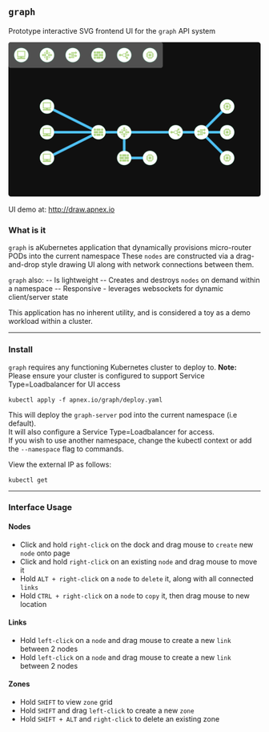 ## `graph`

Prototype interactive SVG frontend UI for the `graph` API system

![draw-ui](topology1.svg)

UI demo at: http://draw.apnex.io  

### What is it
`graph` is aKubernetes application that dynamically provisions micro-router PODs into the current namespace
These `nodes` are constructed via a drag-and-drop style drawing UI along with network connections between them.

`graph` also:
-- Is lightweight
-- Creates and destroys `nodes` on demand within a namespace
-- Responsive - leverages websockets for dynamic client/server state

This application has no inherent utility, and is considered a toy as a demo workload within a cluster.

---
### Install
`graph` requires any functioning Kubernetes cluster to deploy to.
**Note:** Please ensure your cluster is configured to support Service Type=Loadbalancer for UI access

```
kubectl apply -f apnex.io/graph/deploy.yaml
```

This will deploy the `graph-server` pod into the current namespace (i.e default).  
It will also configure a Service Type=Loadbalancer for access.  
If you wish to use another namespace, change the kubectl context or add the `--namespace` flag to commands.  

View the external IP as follows:
```
kubectl get 
```

---
### Interface Usage
#### Nodes
- Click and hold `right-click` on the dock and drag mouse to `create` new `node` onto page
- Click and hold `right-click` on an existing `node` and drag mouse to move it
- Hold `ALT + right-click` on a `node` to `delete` it, along with all connected `links`
- Hold `CTRL + right-click` on a `node` to `copy` it, then drag mouse to new location

#### Links
- Hold `left-click` on a `node` and drag mouse to create a new `link` between 2 nodes
- Hold `left-click` on a `node` and drag mouse to create a new `link` between 2 nodes

#### Zones
- Hold `SHIFT` to view `zone` grid
- Hold `SHIFT` and drag `left-click` to create a new `zone`
- Hold `SHIFT + ALT` and `right-click` to delete an existing zone
